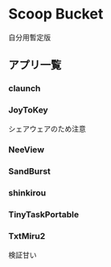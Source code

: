 # Scoop Bucket

自分用暫定版

## アプリ一覧

### claunch


### JoyToKey
シェアウェアのため注意

### NeeView


### SandBurst


### shinkirou


### TinyTaskPortable


### TxtMiru2
検証甘い
